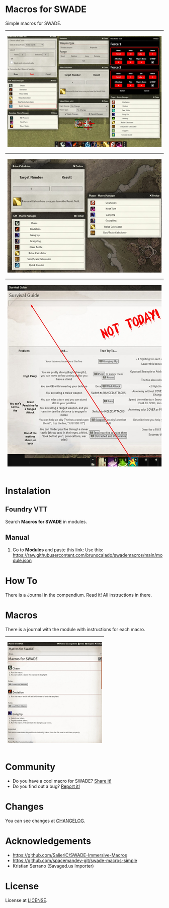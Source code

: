 # Macros for SWADE
Simple macros for SWADE.

<table>
<thead>
  <tr>
    <th>
      <p align="center">
        <img width="1000" src="docs/preview01.jpg">
      </p>
    </th>
  </tr>
  <tr>
    <th>
      <p align="center">
        <img width="600" src="docs/preview02.jpg">
      </p>
    </th>    
  </tr>  
  <tr>
    <th>
      <p align="center">
        <img width="500" src="docs/preview03.jpg">
      </p>
    </th>    
  </tr>    
</thead>
</table> 

# Instalation

## Foundry VTT
Search **Macros for SWADE** in modules.

## Manual
1. Go to **Modules** and paste this link: 
Use this: https://raw.githubusercontent.com/brunocalado/swademacros/main/module.json

# How To

There is a Journal in the compendium. Read it! All instructions in there.

# Macros

There is a journal with the module with instructions for each macro.

<table>
<thead>
  <tr>
    <th>
      <p align="center">
        <img width="300" src="docs/journaldocs.jpg">
      </p>
    </th>
  </tr>
</thead>
</table>

# Community
- Do you have a cool macro for SWADE? [Share it!](https://github.com/brunocalado/swademacros/issues)
- Do you find out a bug? [Report it!](https://github.com/brunocalado/swademacros/issues)

# Changes
You can see changes at [CHANGELOG](CHANGELOG.md).

# Acknowledgements
- https://github.com/SalieriC/SWADE-Immersive-Macros
- https://github.com/spacemandev-git/swade-macros-simple
- Kristian Serrano (Savaged.us Importer)

# License
License at [LICENSE](LICENSE).